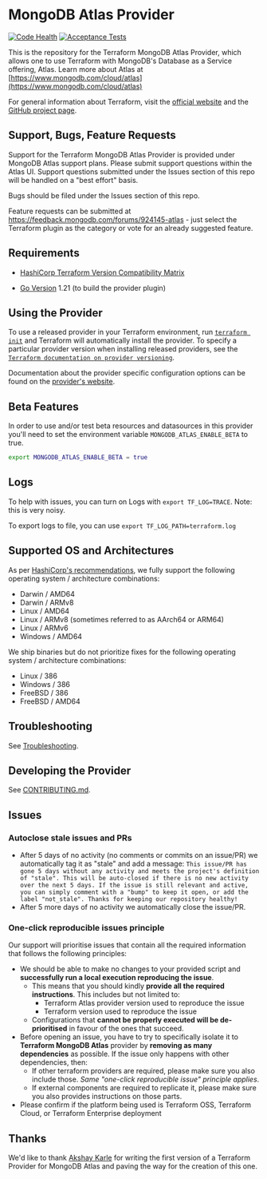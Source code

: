 # MongoDB Atlas Provider
[![Code Health](https://github.com/mongodb/terraform-provider-mongodbatlas/actions/workflows/code-health.yml/badge.svg)](https://github.com/mongodb/terraform-provider-mongodbatlas/actions/workflows/code-health.yml)
[![Acceptance Tests](https://github.com/mongodb/terraform-provider-mongodbatlas/actions/workflows/acceptance-tests.yml/badge.svg)](https://github.com/mongodb/terraform-provider-mongodbatlas/actions/workflows/acceptance-tests.yml)


This is the repository for the Terraform MongoDB Atlas Provider, which allows one to use Terraform with MongoDB's Database as a Service offering, Atlas.
Learn more about Atlas at  [https://www.mongodb.com/cloud/atlas](https://www.mongodb.com/cloud/atlas)

For general information about Terraform, visit the [official website](https://www.terraform.io) and the [GitHub project page](https://github.com/hashicorp/terraform).

## Support, Bugs, Feature Requests

Support for the Terraform MongoDB Atlas Provider is provided under MongoDB Atlas support plans.   Please submit support questions within the Atlas UI.  Support questions submitted under the Issues section of this repo will be handled on a "best effort" basis.

Bugs should be filed under the Issues section of this repo.

Feature requests can be submitted at https://feedback.mongodb.com/forums/924145-atlas - just select the Terraform plugin as the category or vote for an already suggested feature.

## Requirements  
- [HashiCorp Terraform Version Compatibility Matrix](https://registry.terraform.io/providers/mongodb/mongodbatlas/latest/docs#hashicorp-terraform-version-compatibility-matrix) 

- [Go Version](https://golang.org/doc/install) 1.21 (to build the provider plugin)

## Using the Provider

To use a released provider in your Terraform environment, run [`terraform init`](https://www.terraform.io/docs/commands/init.html) and Terraform will automatically install the provider. To specify a particular provider version when installing released providers, see the [`Terraform documentation on provider versioning`](https://www.terraform.io/docs/configuration/providers.html#version-provider-versions).

Documentation about the provider specific configuration options can be found on the [provider's website](https://www.terraform.io/docs/providers/).

## Beta Features
In order to use and/or test beta resources and datasources in this provider you'll need to set the environment variable `MONGODB_ATLAS_ENABLE_BETA` to true.


```bash
export MONGODB_ATLAS_ENABLE_BETA = true
```
## Logs
To help with issues, you can turn on Logs with `export TF_LOG=TRACE`. Note: this is very noisy. 

To export logs to file, you can use `export TF_LOG_PATH=terraform.log`


## Supported OS and Architectures
As per [HashiCorp's recommendations](https://developer.hashicorp.com/terraform/registry/providers/os-arch), we fully support the following operating system / architecture combinations:
- Darwin / AMD64
- Darwin / ARMv8
- Linux / AMD64
- Linux / ARMv8 (sometimes referred to as AArch64 or ARM64)
- Linux / ARMv6
- Windows / AMD64

We ship binaries but do not prioritize fixes for the following operating system / architecture combinations:
- Linux / 386
- Windows / 386
- FreeBSD / 386
- FreeBSD / AMD64


## Troubleshooting
See [Troubleshooting](website/docs/troubleshooting.html.markdown).

## Developing the Provider
See [CONTRIBUTING.md](./CONTRIBUTING.md).

## Issues

### Autoclose stale issues and PRs
- After 5 days of no activity (no comments or commits on an issue/PR) we automatically tag it as "stale" and add a message: ```This issue/PR has gone 5 days without any activity and meets the project's definition of "stale". This will be auto-closed if there is no new activity over the next 5 days. If the issue is still relevant and active, you can simply comment with a "bump" to keep it open, or add the label "not_stale". Thanks for keeping our repository healthy!```
- After 5 more days of no activity we automatically close the issue/PR.

### One-click reproducible issues principle
Our support will prioritise issues that contain all the required information that follows the following principles:

* We should be able to make no changes to your provided script and **successfully run a local execution reproducing the issue**.
  * This means that you should kindly **provide all the required instructions**. This includes but not limited to:
    * Terraform Atlas provider version used to reproduce the issue
    * Terraform version used to reproduce the issue
  * Configurations that **cannot be properly executed will be de-prioritised** in favour of the ones that succeed.
* Before opening an issue, you have to try to specifically isolate it to **Terraform MongoDB Atlas** provider by **removing as many dependencies** as possible. If the issue only happens with other dependencies, then:
  * If other terraform providers are required, please make sure you also include those. _Same "one-click reproducible issue" principle applies_.
  * If external components are required to replicate it, please make sure you also provides instructions on those parts.
* Please confirm if the platform being used is Terraform OSS, Terraform Cloud, or Terraform Enterprise deployment


## Thanks

We'd like to thank [Akshay Karle](https://github.com/akshaykarle) for writing the first version of a Terraform Provider for MongoDB Atlas and paving the way for the creation of this one.
